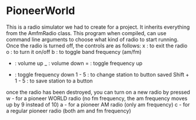 # PioneerWorld
This is a radio simulator we had to create for a project.  It inherits everything from the AmfmRadio class. 
This program when compiled, can use command line arguments to choose what kind of radio to start running.
Once the radio is turned off, the controls are as follows:
x : to exit the radio
o : to turn it on/off
b : to toggle band frequency (am/fm)
+ : volume up 
_ : volume down
= : toggle frequency up
- : toggle frequency down
1 - 5 : to change station to button saved
Shift + 1 - 5 : to save station to a button

once the radio has been destroyed, you can turn on a new radio by pressed 
w - for a pioneer WORLD radio (no fm frequency, the am frequency moves up by 9 instead of 10)
a - for a pioneer AM radio (only am frequency)
c - for a regular pioneer radio (both am and fm frequency)
